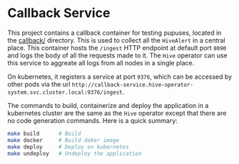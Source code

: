 # Callback Service

This project contains a callback container for testing pupuses,
located in the
[callback/](https://github.com/San7o/hive-operator/tree/main/callback)
directory. This is used to collect all the `HiveAlert` in a central
place. This container hosts the `/ingest` HTTP endpoint at default
port `8090` and logs the body of all the requests made to it. The
`Hive` operator can use this service to aggreate all logs from all
nodes in a single place.

On kubernetes, it registers a service at port `9376`, which can be
accessed by other pods via the url
`http://callback-service.hive-operator-system.svc.cluster.local:9376/ingest`.

The commands to build, containerize and deploy the application in a
kubernetes cluster are the same as the `Hive` operator except that
there are no code generation commands. Here is a quick summary:

```bash
make build      # Build
make docker     # Build doker image
make deploy     # Deploy on kubernetes
make undeploy   # Undeploy the application
```
